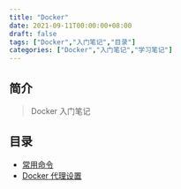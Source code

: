 ```yaml
---
title: "Docker"
date: 2021-09-11T00:00:00+08:00
draft: false
tags: ["Docker","入门笔记","目录"]
categories: ["Docker","入门笔记","学习笔记"]
---
```


## 简介

> Docker 入门笔记

## 目录

- [常用命令](../1)
- [Docker 代理设置](../2)

